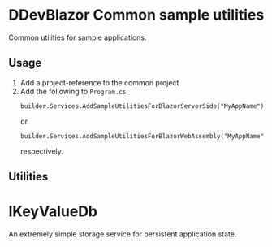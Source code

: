 # DDevBlazor Common sample utilities
Common utilities for sample applications.

## Usage
1. Add a project-reference to the common project	
1. Add the following to `Program.cs`
   ```chsarp
   builder.Services.AddSampleUtilitiesForBlazorServerSide("MyAppName");
   ```
   or  
   ```chsarp
   builder.Services.AddSampleUtilitiesForBlazorWebAssembly("MyAppName");
   ```
   respectively.

## Utilities

# IKeyValueDb
An extremely simple storage service for persistent application state.
